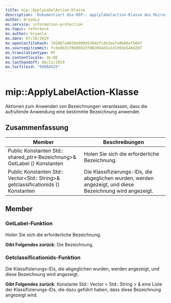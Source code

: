 ```yaml
---
title: mip::ApplyLabelAction-Klasse
description: 'Dokumentiert die MIP:: applylabelaction-Klasse des Microsoft Information Protection (MIP) SDK.'
author: BryanLa
ms.service: information-protection
ms.topic: reference
ms.author: bryanla
ms.date: 07/16/2019
ms.openlocfilehash: 7d2067ad030e909d53602fcdb3eefa9b88af56bf
ms.sourcegitcommit: fcde8b31f8685023f002044d3a1d1903e548d207
ms.translationtype: MT
ms.contentlocale: de-DE
ms.lasthandoff: 08/21/2019
ms.locfileid: "69884525"
---
```

# <a name="class-mipapplylabelaction"></a>mip::ApplyLabelAction-Klasse 
Aktionen zum Anwenden von Bezeichnungen veranlassen, dass die aufrufende Anwendung eine bestimmte Bezeichnung anwendet.
  
## <a name="summary"></a>Zusammenfassung
 Member                        | Beschreibungen                                
--------------------------------|---------------------------------------------
Public Konstanten Std:: shared_ptr\<-Bezeichnung\>& GetLabel () Konstanten  |  Holen Sie sich die erforderliche Bezeichnung.
Public Konstanten Std:: Vector\<Std:: String\>& getclassificationids () Konstanten  |  Die Klassifizierungs-IDs, die abgeglichen wurden, werden angezeigt, und diese Bezeichnung wird angezeigt.
  
## <a name="members"></a>Member
  
### <a name="getlabel-function"></a>GetLabel-Funktion
Holen Sie sich die erforderliche Bezeichnung.

  
**Gibt Folgendes zurück**: Die Bezeichnung.
  
### <a name="getclassificationids-function"></a>Getclassificationids-Funktion
Die Klassifizierungs-IDs, die abgeglichen wurden, werden angezeigt, und diese Bezeichnung wird angezeigt.

  
**Gibt Folgendes zurück**: Konstante Std:: Vector < Std:: String > & eine Liste der Klassifizierungs-IDs, die dazu geführt haben, dass diese Bezeichnung angezeigt wird.